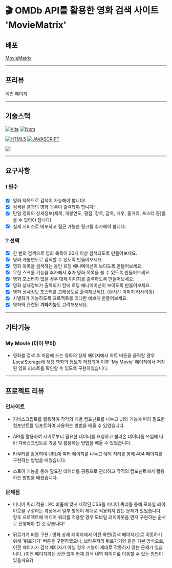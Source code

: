 # 🎬 OMDb API를 활용한 영화 검색 사이트 'MovieMatrix'

## 배포

 [MovieMatrix](https://stalwart-nougat-119b80.netlify.app/#/)

----------

## 프리뷰

메인 페이지


----------

## 기술스택



[![Vite](https://camo.githubusercontent.com/39a7c00c73ce5a0060e988dbf9721dc0bc2a9032e631656da6582e7519018c48/68747470733a2f2f696d672e736869656c64732e696f2f62616467652f564954452d3634364346463f7374796c653d666c61742d737175617265266c6f676f3d76697465266c6f676f436f6c6f723d7768697465)](https://camo.githubusercontent.com/39a7c00c73ce5a0060e988dbf9721dc0bc2a9032e631656da6582e7519018c48/68747470733a2f2f696d672e736869656c64732e696f2f62616467652f564954452d3634364346463f7374796c653d666c61742d737175617265266c6f676f3d76697465266c6f676f436f6c6f723d7768697465)  [![Npm](https://camo.githubusercontent.com/afd3a4b22ff275fad5bfb52a091d5933fe213425e4bff924e88ae45f11f794b1/68747470733a2f2f696d672e736869656c64732e696f2f62616467652f4e504d2d4342333833373f7374796c653d666c61742d737175617265266c6f676f3d6e706d266c6f676f436f6c6f723d7768697465)](https://camo.githubusercontent.com/afd3a4b22ff275fad5bfb52a091d5933fe213425e4bff924e88ae45f11f794b1/68747470733a2f2f696d672e736869656c64732e696f2f62616467652f4e504d2d4342333833373f7374796c653d666c61742d737175617265266c6f676f3d6e706d266c6f676f436f6c6f723d7768697465)


[![HTML5](https://camo.githubusercontent.com/78dc5835c254ff7423aabdd3a0fb6592c334072417a09e6556f446029395bae8/68747470733a2f2f696d672e736869656c64732e696f2f62616467652f48544d4c352d4533344632363f7374796c653d666c61742d737175617265266c6f676f3d68746d6c35266c6f676f436f6c6f723d7768697465)](https://camo.githubusercontent.com/78dc5835c254ff7423aabdd3a0fb6592c334072417a09e6556f446029395bae8/68747470733a2f2f696d672e736869656c64732e696f2f62616467652f48544d4c352d4533344632363f7374796c653d666c61742d737175617265266c6f676f3d68746d6c35266c6f676f436f6c6f723d7768697465)  [![JAVASCRIPT](https://camo.githubusercontent.com/400bc66d72448f5f1fa3ab036333af9578794af175639242723d7f5eac25c1f9/68747470733a2f2f696d672e736869656c64732e696f2f62616467652f4a4156415343524950542d4637444631453f7374796c653d666c61742d737175617265266c6f676f3d6a617661736372697074266c6f676f436f6c6f723d7768697465)](https://camo.githubusercontent.com/400bc66d72448f5f1fa3ab036333af9578794af175639242723d7f5eac25c1f9/68747470733a2f2f696d672e736869656c64732e696f2f62616467652f4a4156415343524950542d4637444631453f7374796c653d666c61742d737175617265266c6f676f3d6a617661736372697074266c6f676f436f6c6f723d7768697465) 

[![](https://camo.githubusercontent.com/69139a1fb652b0445950106929ffd6322b3299b73b82d629e720babb9cef1988/68747470733a2f2f696d672e736869656c64732e696f2f62616467652f4e45544c4946592d3030433742373f7374796c653d666c61742d737175617265266c6f676f3d6e65746c696679266c6f676f436f6c6f723d7768697465)](https://camo.githubusercontent.com/69139a1fb652b0445950106929ffd6322b3299b73b82d629e720babb9cef1988/68747470733a2f2f696d672e736869656c64732e696f2f62616467652f4e45544c4946592d3030433742373f7374796c653d666c61742d737175617265266c6f676f3d6e65746c696679266c6f676f436f6c6f723d7768697465)

----------

## 요구사항

### ❗ 필수
- [X] 영화 제목으로 검색이 가능해야 합니다!
- [x] 검색된 결과의 영화 목록이 출력돼야 합니다!
- [x] 단일 영화의 상세정보(제목, 개봉연도, 평점, 장르, 감독, 배우, 줄거리, 포스터 등)를 볼 수 있어야 합니다!
- [x] 실제 서비스로 배포하고 접근 가능한 링크를 추가해야 합니다.

### ❔ 선택

- [X] 한 번의 검색으로 영화 목록이 20개 이상 검색되도록 만들어보세요.
- [x] 영화 개봉연도로 검색할 수 있도록 만들어보세요.
- [x] 영화 목록을 검색하는 동안 로딩 애니메이션이 보이도록 만들어보세요.
- [x] 무한 스크롤 기능을 추가해서 추가 영화 목록을 볼 수 있도록 만들어보세요.
- [x] 영화 포스터가 없을 경우 대체 이미지를 출력하도록 만들어보세요.
- [x] 영화 상세정보가 출력되기 전에 로딩 애니메이션이 보이도록 만들어보세요.
- [x] 영화 상세정보 포스터를 고해상도로 출력해보세요. (실시간 이미지 리사이징)
- [x] 차별화가 가능하도록 프로젝트를 최대한 예쁘게 만들어보세요.
- [x] 영화와 관련된 **기타기능**도 고려해보세요.

----------

## 기타기능

### My Movie (마이 무비)

-  영화를 검색 후 마음에 드는 영화의 상세 페이지에서 하트 버튼을 클릭할 경우 LocalStorage에 해당 영화의 정보가 저장되어 이후 'My Movie' 페이지에서 저장된 영화 리스트를 확인할 수 있도록 구현하였습니다. 

----------

## 프로젝트 리뷰

### 인사이트

-   자바스크립트를 활용하여 각각의 개별 컴포넌트를 나누고 UI와 기능에 따라 필요한 컴포넌트를 임포트하여 사용하는 방법을 배울 수 있었습니다. 
      
-  API를 활용하여 서버로부터 필요한 데이터를 요청하고 불러온 데이터를 쓰임에 따라 자바스크립트로 가공 및 활용하는 방법을 배울 수 있었습니다. 
    
- 라우터를 활용하여 URL에 따라 페이지를 나누고 예외 처리를 통해 404 페이지를 구현하는 방법을 배웠습니다.

- 스토어 기능을 통해 필요한 데이터를 공통으로 관리하고 각각의 컴포넌트에서 활용하는 방법을 배웠습니다. 
    

### 문제점

- 미디어 쿼리 적용 : PC 비율에 맞게 제작된 CSS를 미디어 쿼리를 통해 모바일 레이아웃을 구성하는 과정에서 일부 항목이 제대로 적용되지 않는 문제가 있었습니다. 향후 프로젝트에 미디어 쿼리를 적용할 경우 모바일 레이아웃을 먼저 구현하는 순서로 진행해야 할 것 같습니다! 
  
- 뒤로가기 버튼 구현 : 영화 상세 페이지에서 이전 화면(검색 페이지)으로 이동하기 위해 '뒤로가기' 버튼을 구현하였으나, 브라우저의 뒤로가기와 같은 기본 방식으로, 이전 페이지가 검색 페이지가 아닐 경우 기능이 제대로 작동하지 않는 문제가 있습니다. (이전 페이지와는 상관 없이 현재 검색 내역 페이지로 이동할 수 있는 방법이 있을까요?) 
